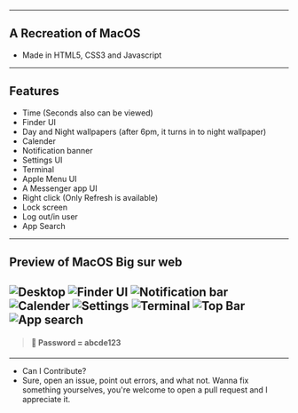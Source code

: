 
---
## A Recreation of MacOS
- Made in HTML5, CSS3 and Javascript
---
## Features
- Time (Seconds also can be viewed)
- Finder UI
- Day and Night wallpapers (after 6pm, it turns in to night wallpaper)
- Calender
- Notification banner
- Settings UI
- Terminal
- Apple Menu UI
- A Messenger app UI
- Right click (Only Refresh is available)
- Lock screen
- Log out/in user
- App Search
---
## Preview of MacOS Big sur web
![Desktop](https://user-images.githubusercontent.com/91379432/146754788-21770a76-15ab-473e-85b3-2a9e192e8726.PNG)
![Finder UI](https://user-images.githubusercontent.com/91379432/146754802-e84f5823-900d-4425-be53-2f8c350c6e2a.PNG)
![Notification bar](https://user-images.githubusercontent.com/91379432/146754804-af04b00c-6be1-460e-89f3-52d42a807089.PNG)
![Calender](https://user-images.githubusercontent.com/91379432/146754814-35018abd-352a-4947-8230-85a24558af20.PNG)
![Settings](https://user-images.githubusercontent.com/91379432/146754818-71f1451a-f730-427c-af15-066c5b94d49d.PNG)
![Terminal](https://user-images.githubusercontent.com/91379432/146754822-12fb5b47-07cb-44e8-bbf7-69ac7101f5ec.PNG)
![Top Bar](https://user-images.githubusercontent.com/91379432/146754826-42875ad1-46ca-433d-8fd5-ad5b40d2393c.PNG)
![App search](https://user-images.githubusercontent.com/91379432/146754832-928f245f-e3f0-4f4e-a371-643f27947655.PNG)
---
> #### 🛑 Password = abcde123
---
- Can I Contribute?
- Sure, open an issue, point out errors, and what not. Wanna fix something yourselves, you're welcome to open a pull request and I appreciate it.

